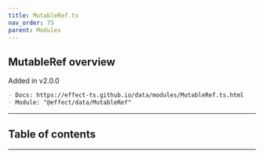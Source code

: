```yaml
---
title: MutableRef.ts
nav_order: 75
parent: Modules
---
```


## MutableRef overview

Added in v2.0.0

```md
- Docs: https://effect-ts.github.io/data/modules/MutableRef.ts.html
- Module: "@effect/data/MutableRef"
```

---

<h2 class="text-delta">Table of contents</h2>

---
